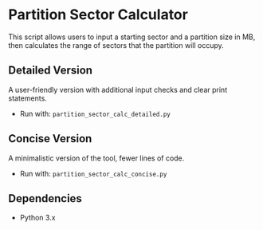 # Partition Sector Calculator

This script allows users to input a starting sector and a partition size in MB, then calculates the range of sectors that the partition will occupy.

## Detailed Version
A user-friendly version with additional input checks and clear print statements.
- Run with: `partition_sector_calc_detailed.py`

## Concise Version
A minimalistic version of the tool, fewer lines of code.
- Run with: `partition_sector_calc_concise.py`

## Dependencies
- Python 3.x

